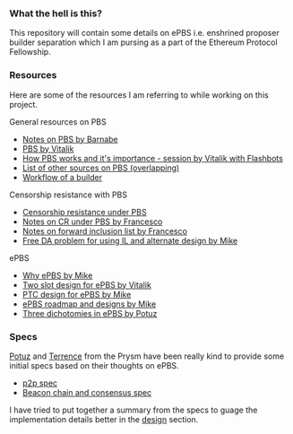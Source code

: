 ### What the hell is this?

This repository will contain some details on ePBS i.e. enshrined proposer builder separation which I am pursing as a part of the Ethereum Protocol Fellowship.

### Resources

Here are some of the resources I am referring to while working on this project.

General resources on PBS
- [Notes on PBS by Barnabe](https://barnabe.substack.com/p/pbs)
- [PBS by Vitalik](https://ethresear.ch/t/proposer-block-builder-separation-friendly-fee-market-designs/9725/3)
- [How PBS works and it's importance - session by Vitalik with Flashbots](https://www.youtube.com/watch?v=8mcm-jT2nq4)
- [List of other sources on PBS (overlapping)](https://notes.ethereum.org/@domothy/pbs_links)
- [Workflow of a builder](https://github.com/flashbots/builder/blob/main/docs/builder/builder-diagram.png)

Censorship resistance with PBS
- [Censorship resistance under PBS](https://notes.ethereum.org/@vbuterin/pbs_censorship_resistance)
- [Notes on CR under PBS by Francesco](https://notes.ethereum.org/@fradamt/H1TsYRfJc)
- [Notes on forward inclusion list by Francesco](https://notes.ethereum.org/@fradamt/forward-inclusion-lists)
- [Free DA problem for using IL and alternate design by Mike](https://ethresear.ch/t/no-free-lunch-a-new-inclusion-list-design/16389)

ePBS
- [Why ePBS by Mike](https://ethresear.ch/t/why-enshrine-proposer-builder-separation-a-viable-path-to-epbs/15710)
- [Two slot design for ePBS by Vitalik](https://ethresear.ch/t/two-slot-proposer-builder-separation/10980)
- [PTC design for ePBS by Mike](https://ethresear.ch/t/payload-timeliness-committee-ptc-an-epbs-design/16054)
- [ePBS roadmap and designs by Mike](https://www.youtube.com/watch?v=7OxDXd9C2SY)
- [Three dichotomies in ePBS by Potuz](https://ethresear.ch/t/three-dichotomies-in-epbs/16267)

### Specs

[Potuz](https://github.com/potuz) and [Terrence](https://github.com/terencechain) from the Prysm have been really kind to provide some initial specs based on their thoughts on ePBS. 

- [p2p spec](https://github.com/terencechain/consensus-specs/pull/1)
- [Beacon chain and consensus spec](https://github.com/potuz/consensus-specs/pull/1)

I have tried to put together a summary from the specs to guage the implementation details better in the [design](./design.md) section. 
